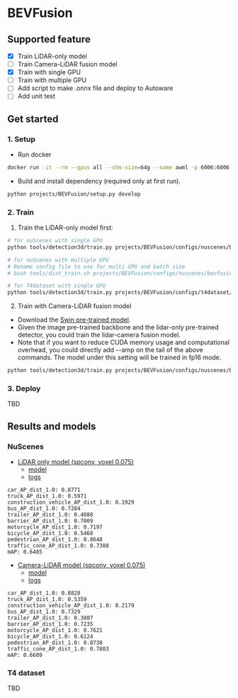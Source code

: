 # BEVFusion
## Supported feature

- [x] Train LiDAR-only model
- [ ] Train Camera-LiDAR fusion model
- [x] Train with single GPU
- [ ] Train with multiple GPU
- [ ] Add script to make .onnx file and deploy to Autoware
- [ ] Add unit test

## Get started
### 1. Setup

- Run docker

```sh
docker run -it --rm --gpus all --shm-size=64g --name awml -p 6006:6006 -v $PWD/:/workspace -v $PWD/data:/workspace/data autoware-ml
```

- Build and install dependency (required only at first run).

```sh
python projects/BEVFusion/setup.py develop
```

### 2. Train

1. Train the LiDAR-only model first:

```sh
# for nuScenes with single GPU
python tools/detection3d/train.py projects/BEVFusion/configs/nuscenes/bevfusion_lidar_voxel0075_second_secfpn_1xb1-cyclic-20e_nus-3d.py

# for nuScenes with multiple GPU
# Rename config file to use for multi GPU and batch size
# bash tools/dist_train.sh projects/BEVFusion/configs/nuscenes/bevfusion_lidar_voxel0075_second_secfpn_2xb2-cyclic-20e_nus-3d.py 2

# for T4dataset with single GPU
python tools/detection3d/train.py projects/BEVFusion/configs/t4dataset/bevfusion_lidar_voxel0075_second_secfpn_1xb1-cyclic-20e_t4xx1.py
```

2. Train with Camera-LiDAR fusion model
  - Download the [Swin pre-trained model](https://download.openmmlab.com/mmdetection3d/v1.1.0_models/bevfusion/swint-nuimages-pretrained.pth).
  - Given the image pre-trained backbone and the lidar-only pre-trained detector, you could train the lidar-camera fusion model.
  - Note that if you want to reduce CUDA memory usage and computational overhead, you could directly add --amp on the tail of the above commands. The model under this setting will be trained in fp16 mode.

```sh
python tools/detection3d/train.py projects/BEVFusion/configs/nuscenes/bevfusion_lidar-cam_voxel0075_second_secfpn_1xb2-cyclic-20e_nus-3d.py --cfg-options load_from=${LIDAR_PRETRAINED_CHECKPOINT} model.img_backbone.init_cfg.checkpoint=${IMAGE_PRETRAINED_BACKBONE}
```

### 3. Deploy

TBD

## Results and models
### NuScenes

- [LiDAR only model (spconv, voxel 0.075)](./configs/bevfusion_lidar_voxel0075_second_secfpn_1xb1-cyclic-20e_nus-3d.py)
  - [model](https://download.openmmlab.com/mmdetection3d/v1.1.0_models/bevfusion/bevfusion_lidar_voxel0075_second_secfpn_8xb4-cyclic-20e_nus-3d-2628f933.pth)
  - [logs](https://download.openmmlab.com/mmdetection3d/v1.1.0_models/bevfusion/bevfusion_lidar_voxel0075_second_secfpn_8xb4-cyclic-20e_nus-3d_20230322_053447.log)

```
car_AP_dist_1.0: 0.8771
truck_AP_dist_1.0: 0.5971
construction_vehicle_AP_dist_1.0: 0.1929
bus_AP_dist_1.0: 0.7284
trailer_AP_dist_1.0: 0.4088
barrier_AP_dist_1.0: 0.7009
motorcycle_AP_dist_1.0: 0.7197
bicycle_AP_dist_1.0: 0.5468
pedestrian_AP_dist_1.0: 0.8648
traffic_cone_AP_dist_1.0: 0.7388
mAP: 0.6485
```

- [Camera-LiDAR model (spconv, voxel 0.075)](./configs/bevfusion_lidar-cam_voxel0075_second_secfpn_1xb1-cyclic-20e_nus-3d.py)
  - [model](https://download.openmmlab.com/mmdetection3d/v1.1.0_models/bevfusion/bevfusion_lidar-cam_voxel0075_second_secfpn_8xb4-cyclic-20e_nus-3d-5239b1af.pth)
  - [logs](https://download.openmmlab.com/mmdetection3d/v1.1.0_models/bevfusion/bevfusion_lidar-cam_voxel0075_second_secfpn_8xb4-cyclic-20e_nus-3d_20230524_001539.log)

```
car_AP_dist_1.0: 0.8828
truck_AP_dist_1.0: 0.5359
construction_vehicle_AP_dist_1.0: 0.2179
bus_AP_dist_1.0: 0.7329
trailer_AP_dist_1.0: 0.3807
barrier_AP_dist_1.0: 0.7235
motorcycle_AP_dist_1.0: 0.7621
bicycle_AP_dist_1.0: 0.6124
pedestrian_AP_dist_1.0: 0.8738
traffic_cone_AP_dist_1.0: 0.7803
mAP: 0.6609
```

### T4 dataset

TBD
